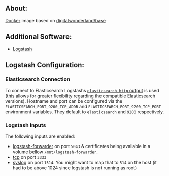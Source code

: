 ## About:

[Docker](http://www.docker.com/) image based on [digitalwonderland/base](https://registry.hub.docker.com/u/digitalwonderland/base/)

## Additional Software:

* [Logstash](http://logstash.net/)

## Logstash Configuration:

### Elasticsearch Connection

To connect to Elasticsearch Logstashs [```elasticsearch_http``` output](http://logstash.net/docs/latest/outputs/elasticsearch_http) is used (this allows for greater flexibility regarding the compatible Elasticsearch versions). Hostname and port can be configured via the ```ELASTICSEARCH_PORT_9200_TCP_ADDR``` and ```ELASTICSEARCH_PORT_9200_TCP_PORT``` environment variables. They default to ```elasticsearch``` and ```9200``` respectively.

### Logstash Inputs

The following inputs are enabled:

* [logstash-forwarder](http://logstash.net/docs/latest/inputs/lumberjack) on port ```5043``` & certificates being available in a volume bellow ```/mnt/logstash-forwarder```.
* [tcp](http://logstash.net/docs/latest/inputs/tcp) on port ```3333```
* [syslog](http://logstash.net/docs/latest/inputs/syslog) on port ```1514```. You might want to map that to ```514``` on the host (it had to be above 1024 since logstash is not running as root)
